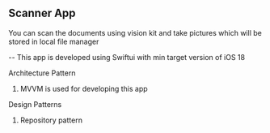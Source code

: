 ## Scanner App

You can scan the documents using vision kit and take pictures which will be stored in local file manager


-- This app is developed using Swiftui with min target version of iOS 18


Architecture Pattern
1. MVVM is used for developing this app 

Design Patterns
1. Repository pattern
